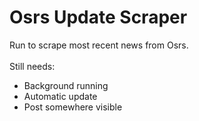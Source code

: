 # Osrs Update Scraper
Run to scrape most recent news from Osrs.
<br></br>
Still needs:
<ul>
    <li>Background running</li>
    <li>Automatic update</li>
    <li>Post somewhere visible</li>
</ul>
